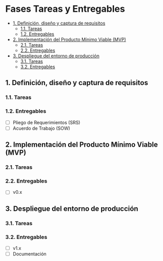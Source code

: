 # Fases Tareas y Entregables <!-- omit in toc -->

- [1. Definición, diseño y captura de requisitos](#1-definición-diseño-y-captura-de-requisitos)
  - [1.1. Tareas](#11-tareas)
  - [1.2. Entregables](#12-entregables)
- [2. Implementación del Producto Mínimo Viable (MVP)](#2-implementación-del-producto-mínimo-viable-mvp)
  - [2.1. Tareas](#21-tareas)
  - [2.2. Entregables](#22-entregables)
- [3. Despliegue del entorno de producción](#3-despliegue-del-entorno-de-producción)
  - [3.1. Tareas](#31-tareas)
  - [3.2. Entregables](#32-entregables)

## 1. Definición, diseño y captura de requisitos

### 1.1. Tareas

### 1.2. Entregables

- [ ] Pliego de Requerimientos (SRS)
- [ ] Acuerdo de Trabajo (SOW)

## 2. Implementación del Producto Mínimo Viable (MVP)

### 2.1. Tareas

### 2.2. Entregables

- [ ] v0.x

## 3. Despliegue del entorno de producción

### 3.1. Tareas

### 3.2. Entregables

- [ ] v1.x
- [ ] Documentación
